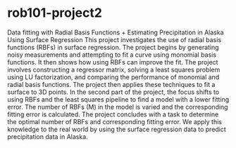 # rob101-project2
Data fitting with Radial Basis Functions + Estimating Precipitation in Alaska Using Surface Regression 
This project investigates the use of radial basis functions (RBFs) in surface regression. The project begins by generating noisy measurements and attempting to fit a curve using monomial basis functions. It then shows how using RBFs can improve the fit. The project involves constructing a regressor matrix, solving a least squares problem using LU factorization, and comparing the performance of monomial and radial basis functions. The project then applies these techniques to fit a surface to 3D points. In the second part of the project, the focus shifts to using RBFs and the least squares pipeline to find a model with a lower fitting error. The number of RBFs (M) in the model is varied and the corresponding fitting error is calculated. The project concludes with a task to determine the optimal number of RBFs and corresponding fitting error. We apply this knowledge to the real world by using the surface regression data to predict precipitation data in Alaska.




